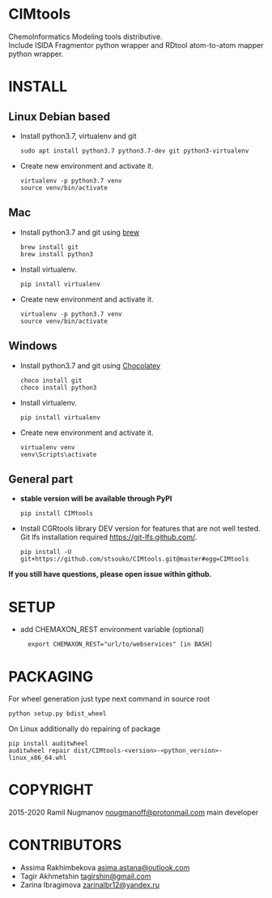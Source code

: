 CIMtools
=========
ChemoInformatics Modeling tools distributive.  
Include ISIDA Fragmentor python wrapper and RDtool atom-to-atom mapper python wrapper.


INSTALL
=======

Linux Debian based
------------------

* Install python3.7, virtualenv and git

    ```
    sudo apt install python3.7 python3.7-dev git python3-virtualenv
    ```
    
* Create new environment and activate it.

    ```
    virtualenv -p python3.7 venv
    source venv/bin/activate
    ```

Mac
---
* Install python3.7 and git using [brew](<https://brew.sh>)

    ```
    brew install git
    brew install python3
    ```
    
* Install virtualenv.

    ```
    pip install virtualenv
    ```

* Create new environment and activate it.

    ```
    virtualenv -p python3.7 venv
    source venv/bin/activate
    ```
    
Windows
-------

* Install python3.7 and git using [Chocolatey](<https://chocolatey.org/>)

    ```
    choco install git
    choco install python3
    ```
    
* Install virtualenv.

    ```
    pip install virtualenv
    ```

* Create new environment and activate it.

    ```
    virtualenv venv
    venv\Scripts\activate
    ```

General part
------------

* **stable version will be available through PyPI**

    ```
    pip install CIMtools
    ```    

* Install CGRtools library DEV version for features that are not well tested. Git lfs installation required https://git-lfs.github.com/.

    ```
    pip install -U git+https://github.com/stsouko/CIMtools.git@master#egg=CIMtools
    ```

**If you still have questions, please open issue within github.**

SETUP
=====

* add CHEMAXON_REST environment variable (optional)

        export CHEMAXON_REST="url/to/webservices" [in BASH]

PACKAGING
=========

For wheel generation just type next command in source root

    python setup.py bdist_wheel

On Linux additionally do repairing of package

    pip install auditwheel
    auditwheel repair dist/CIMtools-<version>-<python_version>-linux_x86_64.whl

COPYRIGHT
=========

2015-2020 Ramil Nugmanov <nougmanoff@protonmail.com> main developer   

CONTRIBUTORS
============

* Assima Rakhimbekova <asima.astana@outlook.com>
* Tagir Akhmetshin <tagirshin@gmail.com>
* Zarina Ibragimova <zarinaIbr12@yandex.ru>
